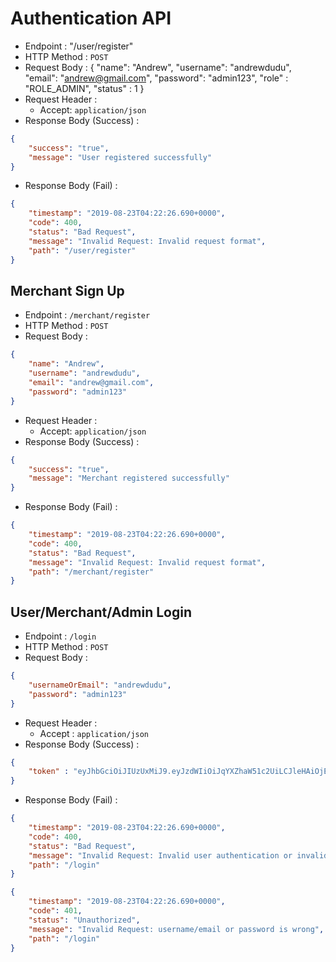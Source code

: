 # Authentication API

+ Endpoint : "/user/register"
+ HTTP Method : `POST`
+ Request Body :
{
	"name": "Andrew",
	"username": "andrewdudu",
	"email": "andrew@gmail.com",
	"password": "admin123",
	"role" : "ROLE_ADMIN",
	"status" : 1
}
+ Request Header : 
	+ Accept: `application/json`
+ Response Body (Success) : 

```json
{
	"success": "true",
	"message": "User registered successfully"
}
```

+ Response Body (Fail) :

```json
{
	"timestamp": "2019-08-23T04:22:26.690+0000",
    "code": 400,
    "status": "Bad Request",
    "message": "Invalid Request: Invalid request format",
    "path": "/user/register"
}
```

## Merchant Sign Up

+ Endpoint : ``/merchant/register``
+ HTTP Method : `POST`
+ Request Body :
```json
{
	"name": "Andrew",
	"username": "andrewdudu",
	"email": "andrew@gmail.com",
	"password": "admin123"
}
```
+ Request Header : 
	+ Accept: `application/json`
+ Response Body (Success) : 

```json
{
	"success": "true",
	"message": "Merchant registered successfully"
}
```

+ Response Body (Fail) :

```json
{
	"timestamp": "2019-08-23T04:22:26.690+0000",
    "code": 400,
    "status": "Bad Request",
    "message": "Invalid Request: Invalid request format",
    "path": "/merchant/register"
}
```

## User/Merchant/Admin Login

+ Endpoint : ``/login``
+ HTTP Method : ``POST``
+ Request Body : 
```json
{
	"usernameOrEmail": "andrewdudu",
	"password": "admin123"
}
```
+ Request Header : 
	+ Accept : ``application/json``
+ Response Body (Success) :

```json
{
	"token" : "eyJhbGciOiJIUzUxMiJ9.eyJzdWIiOiJqYXZhaW51c2UiLCJleHAiOjE1NjY1NTE5ODksImlhdCI6MTU2NjUzMzk4OX0.Kvx2VZkmckMexnTwK8A3vHSDar3J-K-dCrkJ2jmQtKdAWbw1dAjJ34WXCQXs-WO23OQPTqVF36E1STEhGZFZfg"
}
```

+ Response Body (Fail) : 

```json
{
    "timestamp": "2019-08-23T04:22:26.690+0000",
    "code": 400,
    "status": "Bad Request",
    "message": "Invalid Request: Invalid user authentication or invalid request format",
    "path": "/login"
}
```
```json
{
    "timestamp": "2019-08-23T04:22:26.690+0000",
    "code": 401,
    "status": "Unauthorized",
    "message": "Invalid Request: username/email or password is wrong",
    "path": "/login"
}
```

